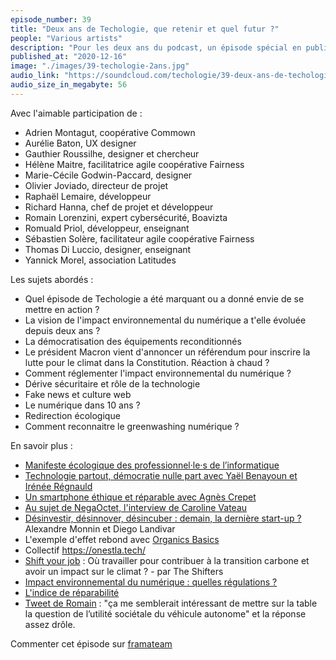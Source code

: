 ```yaml
---
episode_number: 39
title: "Deux ans de Techologie, que retenir et quel futur ?"
people: "Various artists"
description: "Pour les deux ans du podcast, un épisode spécial en public pour marquer le coup. On fait le bilan, calmement."
published_at: "2020-12-16"
image: "./images/39-techologie-2ans.jpg"
audio_link: "https://soundcloud.com/techologie/39-deux-ans-de-techologie-que-retenir-et-quel-futur"
audio_size_in_megabyte: 56
---
```


Avec l'aimable participation de :

* Adrien Montagut, coopérative Commown
* Aurélie Baton, UX designer
* Gauthier Roussilhe, designer et chercheur
* Hélène Maitre, facilitatrice agile coopérative Fairness
* Marie-Cécile Godwin-Paccard, designer
* Olivier Joviado, directeur de projet
* Raphaël Lemaire, développeur
* Richard Hanna, chef de projet et développeur
* Romain Lorenzini, expert cybersécurité, Boavizta
* Romuald Priol, développeur, enseignant
* Sébastien Solère, facilitateur agile coopérative Fairness
* Thomas Di Luccio, designer, enseignant
* Yannick Morel, association Latitudes

Les sujets abordés :

* Quel épisode de Techologie a été marquant ou a donné envie de se mettre en action ?
* La vision de l'impact environnemental du numérique a t'elle évoluée depuis deux ans ?
* La démocratisation des équipements reconditionnés
* Le président Macron vient d'annoncer un référendum pour inscrire la lutte pour le climat dans la Constitution. Réaction à chaud ?
* Comment réglementer l'impact environnemental du numérique ?
* Dérive sécuritaire et rôle de la technologie
* Fake news et culture web
* Le numérique dans 10 ans ?
* Redirection écologique
* Comment reconnaitre le greenwashing numérique ?

En savoir plus :

* [Manifeste écologique des professionnel·le·s de l’informatique](https://www.climanifeste.net/)
* [Technologie partout, démocratie nulle part avec Yaël Benayoun et Irénée Régnauld](/episodes/37-technologie-partout-democratie-nulle-part)
* [Un smartphone éthique et réparable avec Agnès Crepet](/episodes/18-un-smartphone-ethique-et-reparable)
* [Au sujet de NegaOctet, l'interview de Caroline Vateau](/episodes/35-performance-environnementale-services-numeriques)
* [Désinvestir, désinnover, désincuber : demain, la dernière start-up ?](http://www.internetactu.net/2020/02/26/demain-la-derniere-start-up/) Alexandre Monnin et Diego Landivar
* L'exemple d'effet rebond avec [Organics Basics](https://lowimpact.organicbasics.com/eur) 
* Collectif https://onestla.tech/
* [Shift your job](https://shiftyourjob.org/) : Où travailler pour contribuer à la transition carbone et avoir un impact sur le climat ? - par The Shifters
* [Impact environnemental du numérique : quelles régulations ?](https://www.24joursdeweb.fr/2020/impact-environnemental-du-numerique-quelles-regulations/)
* [L'indice de réparabilité](https://www.quechoisir.org/actualite-antigaspillage-l-indice-de-reparabilite-des-appareils-se-precise-n81579/) 
* [Tweet de Romain](https://twitter.com/Air_Loren/status/1307309975178539009?s=20) : "ça me semblerait intéressant de mettre sur la table la question de l’utilité sociétale du véhicule autonome" et la réponse assez drôle.

Commenter cet épisode sur [framateam](https://framateam.org/techologie/)
